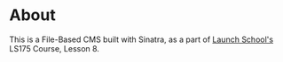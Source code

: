 # About

This is a File-Based CMS built with Sinatra, as a part of  [Launch School's](https://launchschool.com) LS175 Course, Lesson 8. 